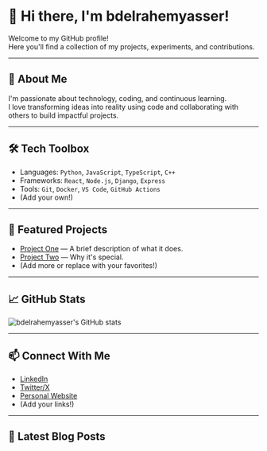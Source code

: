 # 👋 Hi there, I'm bdelrahemyasser!

Welcome to my GitHub profile!  
Here you'll find a collection of my projects, experiments, and contributions.

---

## 🚀 About Me

I'm passionate about technology, coding, and continuous learning.  
I love transforming ideas into reality using code and collaborating with others to build impactful projects.

---

## 🛠️ Tech Toolbox

- Languages: `Python`, `JavaScript`, `TypeScript`, `C++`
- Frameworks: `React`, `Node.js`, `Django`, `Express`
- Tools: `Git`, `Docker`, `VS Code`, `GitHub Actions`
- (Add your own!)

---

## 🌟 Featured Projects

- [Project One](https://github.com/bdelrahemyasser/project-one) — A brief description of what it does.
- [Project Two](https://github.com/bdelrahemyasser/project-two) — Why it's special.
- (Add more or replace with your favorites!)

---

## 📈 GitHub Stats

![bdelrahemyasser's GitHub stats](https://github-readme-stats.vercel.app/api?username=bdelrahemyasser&show_icons=true&theme=tokyonight)

---

## 📫 Connect With Me

- [LinkedIn](#)
- [Twitter/X](#)
- [Personal Website](#)
- (Add your links!)

---

## 📝 Latest Blog Posts

<!-- BLOG-POST-LIST:START -->
<!-- Your latest blog posts will appear here, if you use a feed generator -->
<!-- BLOG-POST-LIST:END -->
